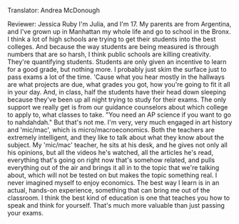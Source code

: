 

Translator: Andrea McDonough

Reviewer: Jessica Ruby
I&#39;m Julia, and I&#39;m 17.
My parents are from Argentina,
and I&#39;ve grown up in Manhattan my whole life
and go to school in the Bronx.
I think a lot of high schools
are trying to get their students
into the best colleges.
And because the way students are being measured
is through numbers that are so harsh,
I think public schools are killing creativity.
They&#39;re quantifying students.
Students are only given an incentive
to learn for a good grade,
but nothing more.
I probably just skim the surface
just to pass exams a lot of the time.
&#39;Cause what you hear mostly in the hallways
are what projects are due,
what grades you got,
how you&#39;re going to fit it all in your day.
And, in class, half the students have their head down sleeping
because they&#39;ve been up all night
trying to study for their exams.
The only support we really get
is from our guidance counselors
about which college to apply to,
what classes to take.
&quot;You need an AP science if you want to go to nahdahdah.&quot;
But that&#39;s not me.
I&#39;m very, very much engaged in art history
and &#39;mic/mac&#39;, which is micro/macroeconomics.
Both the teachers are extremely intelligent,
and they like to talk about what they know about the subject.
My &#39;mic/mac&#39; teacher, he sits at his desk,
and he gives not only all his opinions,
but all the videos he&#39;s watched,
all the articles he&#39;s read,
everything that&#39;s going on right now
that&#39;s somehow related,
and pulls everything out of the air
and brings it all in to the topic that we&#39;re talking about,
which will not be tested on
but makes the topic something real.
I never imagined myself to enjoy economics.
The best way I learn is in an actual, hands-on experience,
something that can bring me out of the classroom.
I think the best kind of education
is one that teaches you how to speak
and think for yourself.
That&#39;s much more valuable
than just passing your exams.
